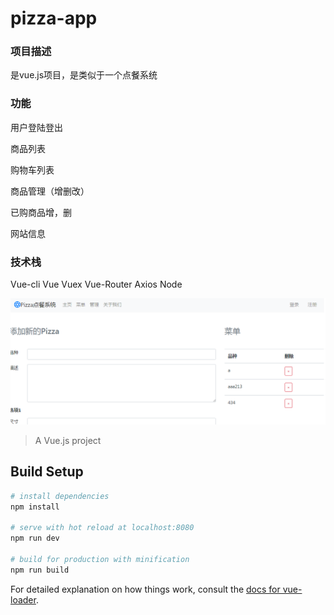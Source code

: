 # pizza-app
### 项目描述 ######
是vue.js项目，是类似于一个点餐系统

### 功能 ######
 <p>用户登陆登出<p>
 <p>商品列表<p>
 <p>购物车列表<p>
 <p>商品管理（增删改）<p>
 <p>已购商品增，删<p>
 <p>网站信息<p>
 
 ### 技术栈 ######
 Vue-cli
 Vue
 Vuex
 Vue-Router
 Axios
 Node
 
 
 

![](https://github.com/dhyan123/p-app/blob/master/src/assets/1521797532(1).jpg)
> A Vue.js project

## Build Setup

``` bash
# install dependencies
npm install

# serve with hot reload at localhost:8080
npm run dev

# build for production with minification
npm run build
```

For detailed explanation on how things work, consult the [docs for vue-loader](http://vuejs.github.io/vue-loader).

